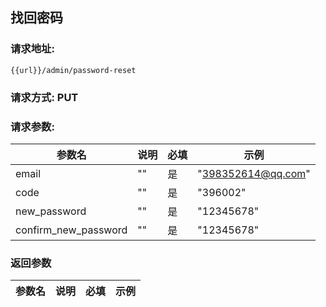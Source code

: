 ## 找回密码
### 请求地址:
```
{{url}}/admin/password-reset
```
### 请求方式: PUT  
### 请求参数:  

|参数名|说明|必填|示例|  
 |---|---|---|---|  
|email|""|是|"398352614@qq.com"|  
|code|""|是|"396002"|  
|new_password|""|是|"12345678"|  
|confirm_new_password|""|是|"12345678"|  
### 返回参数  

|参数名|说明|必填|示例|  
 |---|---|---|---|  
